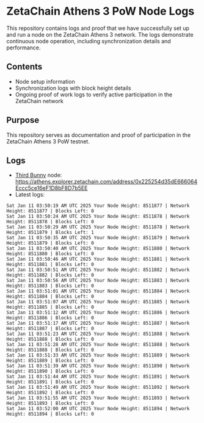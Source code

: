 # ZetaChain Athens 3 PoW Node Logs
This repository contains logs and proof that we have successfully set up and run a node on the ZetaChain Athens 3 network. The logs demonstrate continuous node operation, including synchronization details and performance.

## Contents
- Node setup information
- Synchronization logs with block height details
- Ongoing proof of work logs to verify active participation in the ZetaChain network

## Purpose
This repository serves as documentation and proof of participation in the ZetaChain Athens 3 PoW testnet.

## Logs

- [Third Bunny](https://thirdbunny.xyz/) node: https://athens.explorer.zetachain.com/address/0x225254d35dE666064Eccc5ce16eF1D8bF8D7b5EE
- Latest logs:
```
Sat Jan 11 03:50:19 AM UTC 2025 Your Node Height: 8511877 | Network Height: 8511877 | Blocks Left: 0
Sat Jan 11 03:50:24 AM UTC 2025 Your Node Height: 8511878 | Network Height: 8511878 | Blocks Left: 0
Sat Jan 11 03:50:29 AM UTC 2025 Your Node Height: 8511878 | Network Height: 8511879 | Blocks Left: 1
Sat Jan 11 03:50:35 AM UTC 2025 Your Node Height: 8511879 | Network Height: 8511879 | Blocks Left: 0
Sat Jan 11 03:50:40 AM UTC 2025 Your Node Height: 8511880 | Network Height: 8511880 | Blocks Left: 0
Sat Jan 11 03:50:46 AM UTC 2025 Your Node Height: 8511881 | Network Height: 8511881 | Blocks Left: 0
Sat Jan 11 03:50:51 AM UTC 2025 Your Node Height: 8511882 | Network Height: 8511882 | Blocks Left: 0
Sat Jan 11 03:50:56 AM UTC 2025 Your Node Height: 8511883 | Network Height: 8511883 | Blocks Left: 0
Sat Jan 11 03:51:01 AM UTC 2025 Your Node Height: 8511884 | Network Height: 8511884 | Blocks Left: 0
Sat Jan 11 03:51:07 AM UTC 2025 Your Node Height: 8511885 | Network Height: 8511885 | Blocks Left: 0
Sat Jan 11 03:51:12 AM UTC 2025 Your Node Height: 8511886 | Network Height: 8511886 | Blocks Left: 0
Sat Jan 11 03:51:17 AM UTC 2025 Your Node Height: 8511887 | Network Height: 8511887 | Blocks Left: 0
Sat Jan 11 03:51:23 AM UTC 2025 Your Node Height: 8511888 | Network Height: 8511888 | Blocks Left: 0
Sat Jan 11 03:51:28 AM UTC 2025 Your Node Height: 8511888 | Network Height: 8511888 | Blocks Left: 0
Sat Jan 11 03:51:33 AM UTC 2025 Your Node Height: 8511889 | Network Height: 8511889 | Blocks Left: 0
Sat Jan 11 03:51:39 AM UTC 2025 Your Node Height: 8511890 | Network Height: 8511890 | Blocks Left: 0
Sat Jan 11 03:51:44 AM UTC 2025 Your Node Height: 8511891 | Network Height: 8511891 | Blocks Left: 0
Sat Jan 11 03:51:49 AM UTC 2025 Your Node Height: 8511892 | Network Height: 8511892 | Blocks Left: 0
Sat Jan 11 03:51:55 AM UTC 2025 Your Node Height: 8511893 | Network Height: 8511893 | Blocks Left: 0
Sat Jan 11 03:52:00 AM UTC 2025 Your Node Height: 8511894 | Network Height: 8511894 | Blocks Left: 0
```
